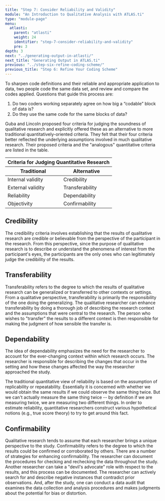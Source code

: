 ```yaml
---
title: "Step 7: Consider Reliability and Validity"
module: "An Introduction to Qualitative Analysis with ATLAS.ti"
type: "module-page"
menu:
  atlasti:
    parent: "atlasti"
    weight: 24
    identifier: "step-7-consider-reliability-and-validity"
    pre: 3
depth: 3
next: "../generating-output-in-atlasti/"
next_title: "Generating Output in ATLAS.ti"
previous: "../step-six-refine-coding-scheme/"
previous_title: "Step 6: Refine Your Coding Scheme"
---
```


To sharpen code definitions and their reliable and appropriate application to data, two people code the same data set, and review and compare the codes applied. Questions that guide this process are:

1. Do two coders working separately agree on how big a “codable” block of data is?
2. Do they use the same code for the same blocks of data?

Guba and Lincoln proposed four criteria for judging the soundness of qualitative research and explicitly offered these as an alternative to more traditional quantitatively-oriented criteria. They felt that their four criteria better reflected the underlying assumptions involved in much qualitative research. Their proposed criteria and the "analogous" quantitative criteria are listed in the table.

<table class="atlasti-table">
<thead>
<tr>
<th colspan="2" class="th1">Criteria for Judging Quantitative Research</th>
</tr>
<tr>
<th scope="col" class="th2">Traditional </th>
<th scope="col" class="th2">Alternative</th>
</tr>
</thead>
<tr>
<td>Internal validity</td>
<td>Credibility</td>
</tr>
<tr>
<td>External validity</td>
<td>Transferability</td>
</tr>
<tr>
<td>Reliability</td>
<td>Dependability</td>
</tr>
<tr>
<td>Objectivity</td>
<td>Confirmability</td>
</tr>
</table>

## Credibility
 The credibility criteria involves establishing that the results of qualitative research are credible or believable from the perspective of the participant in the research. From this perspective, since the purpose of qualitative research is to describe or understand the phenomena of interest from the participant's eyes, the participants are the only ones who can legitimately judge the credibility of the results.

## Transferability

Transferability refers to the degree to which the results of qualitative research can be generalized or transferred to other contexts or settings. From a qualitative perspective, transferability is primarily the responsibility of the one doing the generalizing. The qualitative researcher can enhance transferability by doing a thorough job of describing the research context and the assumptions that were central to the research. The person who wishes to "transfer" the results to a different context is then responsible for making the judgment of how sensible the transfer is.

## Dependability

The idea of dependability emphasizes the need for the researcher to account for the ever-changing context within which research occurs. The researcher is responsible for describing the changes that occur in the setting and how these changes affected the way the researcher approached the study.

The traditional quantitative view of reliability is based on the assumption of replicability or repeatability. Essentially it is concerned with whether we would obtain the same results if we could observe the same thing twice. But we can't actually measure the same thing twice -- by definition if we are measuring twice, we are measuring two different things. In order to estimate reliability, quantitative researchers construct various hypothetical notions (e.g., true score theory) to try to get around this fact.

## Confirmability

Qualitative research tends to assume that each researcher brings a unique perspective to the study. Confirmability refers to the degree to which the results could be confirmed or corroborated by others. There are a number of strategies for enhancing confirmability. The researcher can document the procedures for checking and rechecking the data throughout the study. Another researcher can take a "devil's advocate" role with respect to the results, and this process can be documented. The researcher can actively search for and describe negative instances that contradict prior observations. And, after the study, one can conduct a data audit that examines the data collection and analysis procedures and makes judgments about the potential for bias or distortion.
